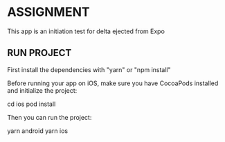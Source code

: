 # ASSIGNMENT

This app is an initiation test for delta ejected from Expo

## RUN PROJECT

First install the dependencies with "yarn" or "npm install"

Before running your app on iOS, make sure you have CocoaPods installed and initialize the project:

cd ios
pod install

Then you can run the project:

yarn android
yarn ios

